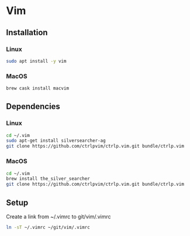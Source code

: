# Vim

## Installation
### Linux
```bash
sudo apt install -y vim
```

### MacOS
```bash
brew cask install macvim
```

## Dependencies
### Linux
```bash
cd ~/.vim
sudo apt-get install silversearcher-ag
git clone https://github.com/ctrlpvim/ctrlp.vim.git bundle/ctrlp.vim
```

### MacOS
```bash
cd ~/.vim
brew install the_silver_searcher
git clone https://github.com/ctrlpvim/ctrlp.vim.git bundle/ctrlp.vim
```

## Setup
Create a link from ~/.vimrc to git/vim/.vimrc
```bash
ln -sT ~/.vimrc ~/git/vim/.vimrc
```
